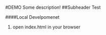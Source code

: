 #DEMO
Some description!
##Subheader
Test


####Local Develpomenet
1. open index.html in your browser
